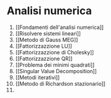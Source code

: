 # Analisi numerica

1. [[Fondamenti dell'analisi numerica]]
2. [[Risolvere sistemi lineari]]
3. [[Metodo di Gauss MEG]]
4. [[Fattorizzazzione LU]]
5. [[Fattorizzazzione di Cholesky]]
6. [[Fattorizzazzione QR]]
7. [[Problema dei minimi quadrati]]
8. [[Singular Value Decomposition]]
9. [[Metodi iterativi]]
10. [[Metodo di Richardson stazionario]]
11. 


